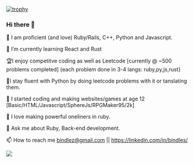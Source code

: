 [![trophy](https://github-profile-trophy.vercel.app/?username=ryo-ma)](https://github.com/ryo-ma/github-profile-trophy)
### Hi there 👋
💎 I am proficient (and love) Ruby/Rails, C++, Python and Javascript.

🌱 I’m currently learning React and Rust

🏆I enjoy competitve coding as well as Leetcode [currently @ ~500 problems completed] {each problem done in 3-4 langs: ruby,py,js,rust}

🐍I stay fluent with Python by doing leetcode problems with it or tanslating them.

🏃 I started coding and making websites/games at age 12 [Basic/HTML/Javascript/SphereJs/RPGMaker95/2k]

🔨 I love making powerful oneliners in ruby.

💬 Ask me about Ruby, Back-end development.

📫 How to reach me bindlez@gmail.com || https://linkedin.com/in/bindles/

![](https://leetcard.jacoblin.cool/bindles?ext=contest)

<!--
![](https://leetcard.jacoblin.cool/bindles?ext=heatmap)
![Top Langs](https://github-readme-stats.vercel.app/api/top-langs/?username=bindles&layout=compact)
**Bindles/bindles** is a ✨ _special_ ✨ repository because its `README.md` (this file) appears on your GitHub profile.



Here are some ideas to get you started:

- 🔭 I’m currently working on ...
- 🌱 I’m currently learning ...
- 👯 I’m looking to collaborate on ...
- 🤔 I’m looking for help with ...
- 💬 Ask me about ...
- 📫 How to reach me: ...
- 😄 Pronouns: ...
- ⚡ Fun fact: ...
-->
